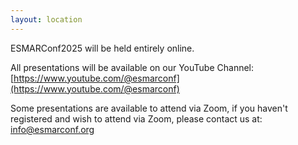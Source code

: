 ```yaml
---
layout: location
---
```


ESMARConf2025 will be held entirely online.

All presentations will be available on our YouTube Channel: [https://www.youtube.com/@esmarconf](https://www.youtube.com/@esmarconf)

Some presentations are available to attend via Zoom, if you haven't registered and wish to attend via Zoom, please contact us at: [info@esmarconf.org](mailto:info@esmarconf.org)